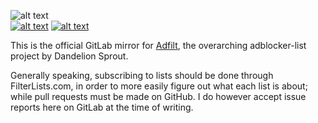![alt text](https://raw.githubusercontent.com/DandelionSprout/adfilt/master/Images/Adfilt%20logo%202.png)<br>
[![alt text](https://raw.githubusercontent.com/DandelionSprout/adfilt/master/Images/Flattr%20button.png)](https://flattr.com/@DandelionSprout)
[![alt text](https://raw.githubusercontent.com/DandelionSprout/adfilt/master/Images/RSS-knapp.png)](https://github.com/DandelionSprout/adfilt/commits/master.atom)

This is the official GitLab mirror for [Adfilt](https://github.com/DandelionSprout/adfilt), the overarching adblocker-list project by Dandelion Sprout.

Generally speaking, subscribing to lists should be done through FilterLists.com, in order to more easily figure out what each list is about; while pull requests must be made on GitHub. I do however accept issue reports here on GitLab at the time of writing.
